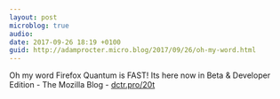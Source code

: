 ```yaml
---
layout: post
microblog: true
audio: 
date: 2017-09-26 18:19 +0100
guid: http://adamprocter.micro.blog/2017/09/26/oh-my-word.html
---
```

Oh my word Firefox Quantum is FAST! Its here now in Beta & Developer Edition - The Mozilla Blog - [dctr.pro/20t](http://dctr.pro/20t)
